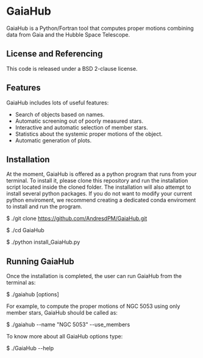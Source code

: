 # GaiaHub
GaiaHub is a Python/Fortran tool that computes proper motions combining data from Gaia and the Hubble Space Telescope.

## License and Referencing
This code is released under a BSD 2-clause license.

## Features

GaiaHub includes lots of useful features:

* Search of objects based on names.
* Automatic screening out of poorly measured stars.
* Interactive and automatic selection of member stars.
* Statistics about the systemic proper motions of the object.
* Automatic generation of plots.

## Installation

At the moment, GaiaHub is offered as a python program that runs from your terminal. To install it, please clone this repository and run the installation script located inside the cloned folder. The installation will also attempt to install several python packages. If you do not want to modify your current python enviroment, we recommend creating a dedicated conda enviroment to install and run the program.

$ ./git clone https://github.com/AndresdPM/GaiaHub.git

$ ./cd GaiaHub

$ ./python install_GaiaHub.py

## Running GaiaHub

Once the installation is completed, the user can run GaiaHub from the terminal as:

$ ./gaiahub [options]

For example, to compute the proper motions of NGC 5053 using only member stars, GaiaHub should be called as:

$ ./gaiahub --name "NGC 5053" --use_members

To know more about all GaiaHub options type:

$ ./GaiaHub --help

